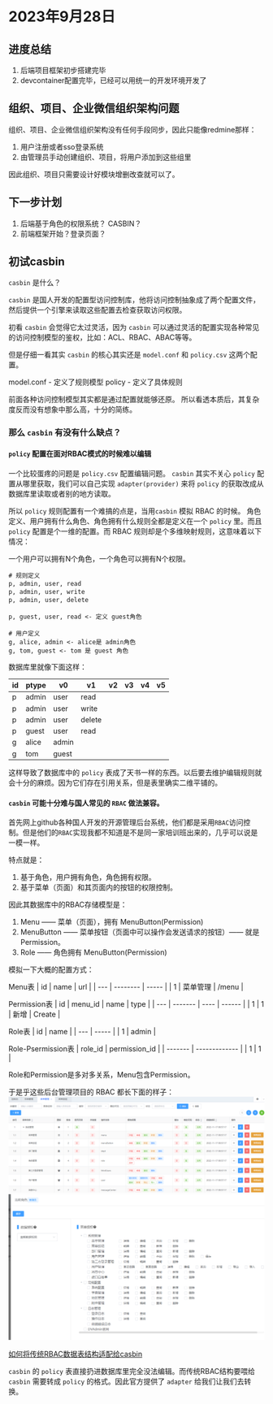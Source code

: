 # 2023年9月28日

## 进度总结

1. 后端项目框架初步搭建完毕
2. devcontainer配置完毕，已经可以用统一的开发环境开发了

## 组织、项目、企业微信组织架构问题
组织、项目、企业微信组织架构没有任何手段同步，因此只能像redmine那样：

1. 用户注册或者sso登录系统
2. 由管理员手动创建组织、项目，将用户添加到这些组里

因此组织、项目只需要设计好模块增删改查就可以了。

## 下一步计划

1. 后端基于角色的权限系统？ CASBIN？
2. 前端框架开始？登录页面？




## 初试casbin

`casbin` 是什么？

`casbin` 是国人开发的配置型访问控制库，他将访问控制抽象成了两个配置文件，然后提供一个引擎来读取这些配置去检查获取访问权限。

初看 `casbin` 会觉得它太过灵活，因为 `casbin` 可以通过灵活的配置实现各种常见的访问控制模型的鉴权，比如：ACL、RBAC、ABAC等等。

但是仔细一看其实 `casbin` 的核心其实还是 `model.conf` 和 `policy.csv` 这两个配置。

model.conf - 定义了规则模型
policy - 定义了具体规则

前面各种访问控制模型其实都是通过配置就能够还原。
所以看透本质后，其复杂度反而没有想象中那么高，十分的简练。

### 那么 `casbin` 有没有什么缺点？

#### `policy` 配置在面对RBAC模式的时候难以编辑

一个比较蛋疼的问题是 `policy.csv` 配置编辑问题。 `casbin` 其实不关心 `policy` 配置从哪里获取，我们可以自己实现 `adapter(provider)` 来将 `policy` 的获取改成从数据库里读取或者别的地方读取。

所以 `policy` 规则配置有一个难搞的点是，当用`casbin` 模拟 RBAC 的时候。 角色定义、用户拥有什么角色、角色拥有什么规则全都是定义在一个 `policy` 里。而且 `policy` 配置是个一维的配置。而 RBAC 规则却是个多维映射规则，这意味着以下情况：

一个用户可以拥有N个角色，一个角色可以拥有N个权限。

```csv
# 规则定义
p, admin, user, read
p, admin, user, write
p, admin, user, delete

p, guest, user, read <- 定义 guest角色

# 用户定义
g, alice, admin <- alice是 admin角色
g, tom, guest <- tom 是 guest 角色
```

数据库里就像下面这样：

| id  | ptype | v0    | v1     | v2  | v3  | v4  | v5  |
| --- | ----- | ----- | ------ | --- | --- | --- | --- |
| p   | admin | user  | read   |
| p   | admin | user  | write  |
| p   | admin | user  | delete |
| p   | guest | user  | read   |
| g   | alice | admin |
| g   | tom   | guest |

这样导致了数据库中的 `policy` 表成了天书一样的东西。以后要去维护编辑规则就会十分的麻烦。因为它们存在引用关系，但是表里确实二维平铺的。

#### `casbin` 可能十分难与国人常见的 `RBAC` 做法兼容。

首先网上github各种国人开发的开源管理后台系统，他们都是采用`RBAC`访问控制。但是他们的`RBAC`实现我都不知道是不是同一家培训班出来的，几乎可以说是一模一样。

特点就是：

1. 基于角色，用户拥有角色，角色拥有权限。
2. 基于菜单（页面）和其页面内的按钮的权限控制。

因此其数据库中的RBAC存储模型是：

1. Menu —— 菜单（页面），拥有 MenuButton(Permission)
2. MenuButton —— 菜单按钮（页面中可以操作会发送请求的按钮）—— 就是Permission。
3. Role —— 角色拥有 MenuButton(Permission)

模拟一下大概的配置方式：

Menu表
| id  | name     | url   |
| --- | -------- | ----- |
| 1   | 菜单管理 | /menu |

Permission表
| id  | menu_id | name | type   |
| --- | ------- | ---- | ------ |
| 1   | 1       | 新增 | Create |

Role表
| id  | name  |
| --- | ----- |
| 1   | admin |

Role-Psermission表
| role_id | permission_id |
| ------- | ------------- |
| 1       | 1             |

Role和Permission是多对多关系，Menu包含Permission。

于是乎这些后台管理项目的 RBAC 都长下面的样子：
![Alt text](image-1.png)
![Alt text](image-2.png)


[如何将传统RBAC数据表结构适配给casbin](https://blog.csdn.net/peihexian/article/details/92798040)

`casbin` 的 `policy` 表直接扔进数据库里完全没法编辑。而传统RBAC结构要喂给 `casbin` 需要转成
`policy` 的格式。因此官方提供了 `adapter` 给我们让我们去转换。